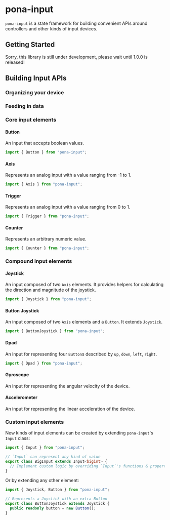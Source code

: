 # pona-input

`pona-input` is a state framework for building convenient APIs around controllers and other kinds of input devices.

## Getting Started

Sorry, this library is still under development, please wait until 1.0.0 is released!

## Building Input APIs

### Organizing your device

### Feeding in data

### Core input elements

#### Button

An input that accepts boolean values.

```typescript
import { Button } from "pona-input";
```

#### Axis

Represents an analog input with a value ranging from -1 to 1.

```typescript
import { Axis } from "pona-input";
```

#### Trigger

Represents an analog input with a value ranging from 0 to 1.

```typescript
import { Trigger } from "pona-input";
```

#### Counter

Represents an arbitrary numeric value.

```typescript
import { Counter } from "pona-input";
```

### Compound input elements

#### Joystick

An input composed of two `Axis` elements. It provides helpers for calculating the direction and magnitude of the joystick.

```typescript
import { Joystick } from "pona-input";
```

#### Button Joystick

An input composed of two `Axis` elements and a `Button`. It extends `Joystick`.

```typescript
import { ButtonJoystick } from "pona-input";
```

#### Dpad

An input for representing four `Button`s described by `up`, `down`, `left`, `right`.

```typescript
import { Dpad } from "pona-input";
```

#### Gyroscope

An input for representing the angular velocity of the device.

#### Accelerometer

An input for representing the linear acceleration of the device.

### Custom input elements

New kinds of input elements can be created by extending `pona-input`'s `Input` class:

```typescript
import { Input } from "pona-input";

// `Input` can represent any kind of value
export class BigInput extends Input<bigint> {
  // Implement custom logic by overriding `Input`'s functions & properties
}
```

Or by extending any other element:

```typescript
import { Joystick, Button } from "pona-input";

// Represents a Joystick with an extra Button
export class ButtonJoystick extends Joystick {
  public readonly button = new Button();
}
```
